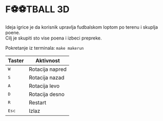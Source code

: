 # F⚽️⚽️TBALL 3D

Ideja igrice je da korisnik upravlja fudbalskom loptom po terenu i
skuplja poene.<br>
Cilj je skupiti sto vise poena i izbeci prepreke.

Pokretanje iz terminala:
`make makerun`

Taster|Aktivnost
------| ------
<kbd>W</kbd>|Rotacija napred
<kbd>S</kbd>|Rotacija nazad
<kbd>A</kbd>|Rotacija levo
<kbd>D</kbd>|Rotacija desno
<kbd>R</kbd>|Restart
<kbd>Esc</kbd>|Izlaz
